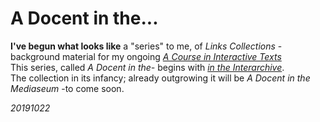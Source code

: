 # A Docent in the...

**I've begun what looks like** a "series" to me, of _Links Collections_ -background material for my ongoing [_A Course in Interactive Texts_](https://github.com/Interactimation/aCourseInInteractiveTexts/blob/master/courseContent.md)  
This series, called _A Docent in the-_ begins with [_in the Interarchive_](https://github.com/Interactimation/aCourseInInteractiveTexts/blob/master/aDocentInTheInterarchive.md).  
The collection in its infancy; already outgrowing it will be _A Docent in the Mediaseum_ -to come soon.  

_20191022_

